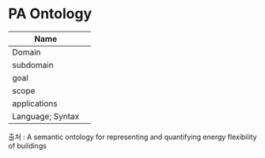 # PA Ontology

| Name         |     |
| ------------ | --- |
| Domain       |     |
| subdomain    |     |
| goal         |     |
| scope        |     |
| applications |     |
| Language; Syntax             |     |

출처 :  A semantic ontology for representing and quantifying energy flexibility of buildings
